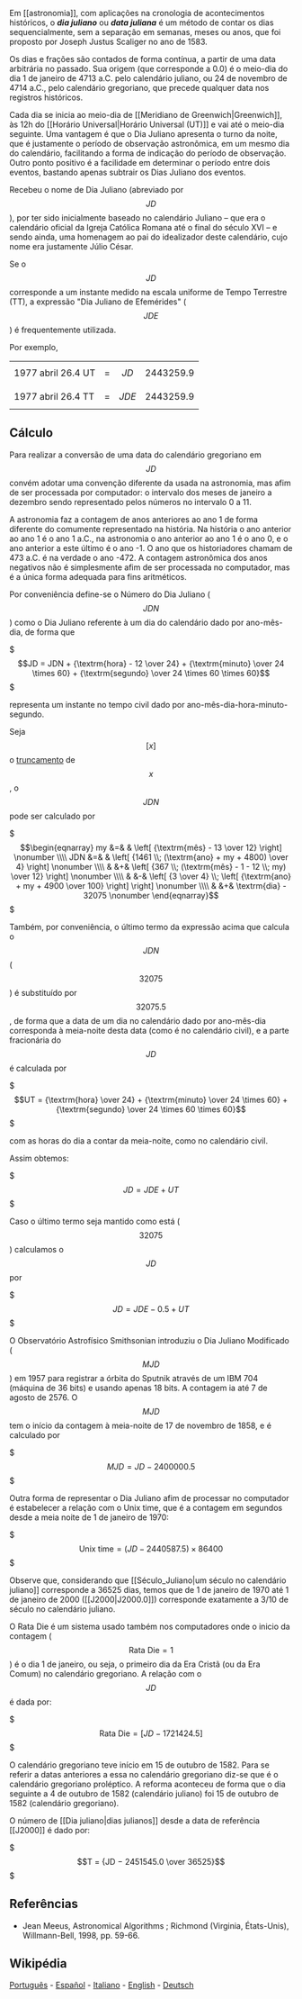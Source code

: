 Em [[astronomia]], com aplicações na cronologia de acontecimentos históricos, o ***dia juliano*** ou ***data juliana*** é um método de contar os dias sequencialmente, sem a separação em semanas, meses ou anos, que foi proposto por Joseph Justus Scaliger no ano de 1583.

Os dias e frações são contados de forma contínua, a partir de uma data arbitrária no passado. Sua origem (que corresponde a 0.0) é o meio-dia do dia 1 de janeiro de 4713 a.C. pelo calendário juliano, ou 24 de novembro de 4714 a.C., pelo calendário gregoriano, que precede qualquer data nos registros históricos.

Cada dia se inicia ao meio-dia de [[Meridiano de Greenwich|Greenwich]], às 12h do [[Horário Universal|Horário Universal (UT)]] e vai até o meio-dia seguinte. Uma vantagem é que o Dia Juliano apresenta o turno da noite, que é justamente o período de observação astronômica, em um mesmo dia do calendário, facilitando a forma de indicação do período de observação. Outro ponto positivo é a facilidade em determinar o período entre dois eventos, bastando apenas subtrair os Dias Juliano dos eventos.

Recebeu o nome de Dia Juliano (abreviado por $$JD$$), por ter sido inicialmente baseado no calendário Juliano – que era o calendário oficial da Igreja Católica Romana até o final do século XVI – e sendo ainda, uma homenagem ao pai do idealizador deste calendário, cujo nome era justamente Júlio César.

Se o $$JD$$ corresponde a um instante medido na escala uniforme de Tempo Terrestre (TT), a expressão "Dia Juliano de Efemérides" ($$JDE$$) é frequentemente utilizada.

Por exemplo,

|                    |   |           |           |
|--------------------|---|-----------|-----------|
| 1977 abril 26.4 UT | = | $$JD$$  | 2443259.9 |
| 1977 abril 26.4 TT | = | $$JDE$$ | 2443259.9 |

## Cálculo

Para realizar a conversão de uma data do calendário gregoriano em $$JD$$ convém adotar uma convenção diferente da usada na astronomia, mas afim de ser processada por computador: o intervalo dos meses de janeiro a dezembro sendo representado pelos números no intervalo 0 a 11.

A astronomia faz a contagem de anos anteriores ao ano 1 de forma diferente do comumente representado na história. Na história o ano anterior ao ano 1 é o ano 1 a.C., na astronomia o ano anterior ao ano 1 é o ano 0, e o ano anterior a este último é o ano -1. O ano que os historiadores chamam de 473 a.C. é na verdade o ano -472. A contagem astronômica dos anos negativos não é simplesmente afim de ser processada no computador, mas é a única forma adequada para fins aritméticos.

Por conveniência define-se o Número do Dia Juliano ($$JDN$$) como o Dia Juliano referente à um dia do calendário dado por ano-mês-dia, de forma que

$$$JD = JDN + {\textrm{hora} - 12 \over 24} + {\textrm{minuto} \over 24 \times 60} + {\textrm{segundo} \over 24 \times 60 \times 60}$$$

representa um instante no tempo civil dado por ano-mês-dia-hora-minuto-segundo.

Seja $$\left[x\right]$$ o [truncamento](https://pt.wikipedia.org/wiki/Truncamento) de $$x$$, o $$JDN$$ pode ser calculado por

$$$\begin{eqnarray}
my &=& & \left[ {\textrm{mês} - 13 \over 12} \right] \nonumber \\\\
JDN &=& & \left[ {1461 \\; (\textrm{ano} + my + 4800) \over 4} \right] \nonumber \\\\
& &+& \left[ {367 \\; (\textrm{mês} - 1 - 12 \\; my) \over 12} \right] \nonumber \\\\
& &-& \left[ {3 \over 4} \\; \left[ {\textrm{ano} + my + 4900 \over 100} \right] \right] \nonumber \\\\
& &+& \textrm{dia} - 32075 \nonumber
\end{eqnarray}$$$

Também, por conveniência, o último termo da expressão acima que calcula o $$JDN$$ ($$32075$$) é substituído por $$32075.5$$, de forma que a data de um dia no calendário dado por ano-mês-dia corresponda à meia-noite desta data (como é no calendário civil), e a parte fracionária do $$JD$$ é calculada por

$$$UT = {\textrm{hora} \over 24} + {\textrm{minuto} \over 24 \times 60} + {\textrm{segundo} \over 24 \times 60 \times 60}$$$

com as horas do dia a contar da meia-noite, como no calendário civil.

Assim obtemos:

$$$JD = JDE + UT$$$

Caso o último termo seja mantido como está ($$32075$$) calculamos o $$JD$$ por

$$$JD = JDE - 0.5 + UT$$$

O Observatório Astrofísico Smithsonian introduziu o Dia Juliano Modificado ($$MJD$$) em 1957 para registrar a órbita do Sputnik através de um IBM 704 (máquina de 36 bits) e usando apenas 18 bits. A contagem ia até 7 de agosto de 2576. O $$MJD$$ tem o início da contagem à meia-noite de 17 de novembro de 1858, e é calculado por

$$$MJD = JD − 2400000.5$$$

Outra forma de representar o Dia Juliano afim de processar no computador é estabelecer a relação com o Unix time, que é a contagem em segundos desde a meia noite de 1 de janeiro de 1970:

$$$\textrm{Unix time} = (JD − 2440587.5) \times 86400$$$

Observe que, considerando que [[Século_Juliano|um século no calendário juliano]] corresponde a 36525 dias, temos que de 1 de janeiro de 1970 até 1 de janeiro de 2000 ([[J2000|J2000.0]]) corresponde exatamente a 3/10 de século no calendário juliano.

O Rata Die é um sistema usado também nos computadores onde o inicio da contagem ($$\textrm{Rata Die} = 1$$) é o dia 1 de janeiro, ou seja, o primeiro dia da Era Cristã (ou da Era Comum) no calendário gregoriano. A relação com o $$JD$$ é dada por:

$$$\textrm{Rata Die} = \left[ JD − 1721424.5 \right]$$$

O calendário gregoriano teve início em 15 de outubro de 1582. Para se referir a datas anteriores a essa no calendário gregoriano diz-se que é o calendário gregoriano proléptico. A reforma aconteceu de forma que o dia seguinte a 4 de outubro de 1582 (calendário juliano) foi 15 de outubro de 1582 (calendário gregoriano).

O número de [[Dia juliano|dias julianos]] desde a data de referência [[J2000]] é dado por:

$$$T = {JD −  2451545.0 \over 36525}$$$


## Referências

* Jean Meeus, Astronomical Algorithms ; Richmond (Virginia, États-Unis), Willmann-Bell, 1998, pp. 59-66.

## Wikipédia

[Português](https://pt.wikipedia.org/wiki/Data_juliana) - [Español](https://es.wikipedia.org/wiki/Fecha_juliana) - [Italiano](https://it.wikipedia.org/wiki/Giorno_giuliano) - [English](https://en.wikipedia.org/wiki/Julian_day) - [Deutsch](https://de.wikipedia.org/wiki/Julianisches_Datum)